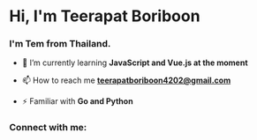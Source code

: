 <h1 align="left">Hi, I'm Teerapat Boriboon</h1>
<h3 align="left">I'm Tem from Thailand.</h3>

- 🌱 I’m currently learning **JavaScript and Vue.js at the moment**

- 📫 How to reach me **teerapatboriboon4202@gmail.com**

- ⚡ Familiar with **Go and Python**

<h3 align="left">Connect with me:</h3>
<p align="left">
</p>

